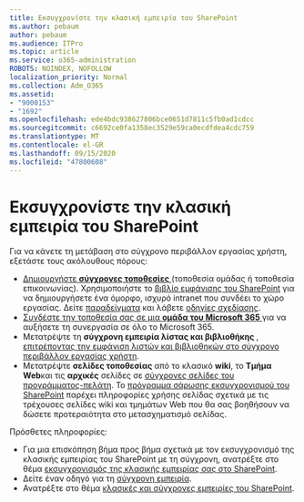```yaml
---
title: Εκσυγχρονίστε την κλασική εμπειρία του SharePoint
ms.author: pebaum
author: pebaum
ms.audience: ITPro
ms.topic: article
ms.service: o365-administration
ROBOTS: NOINDEX, NOFOLLOW
localization_priority: Normal
ms.collection: Adm_O365
ms.assetid:
- "9000153"
- "1692"
ms.openlocfilehash: ede4bdc938627806bce0651d7811c5fb0ad1cdcc
ms.sourcegitcommit: c6692ce0fa1358ec3529e59ca0ecdfdea4cdc759
ms.translationtype: MT
ms.contentlocale: el-GR
ms.lasthandoff: 09/15/2020
ms.locfileid: "47800608"
---
```

# <a name="modernize-your-classic-sharepoint-experience"></a>Εκσυγχρονίστε την κλασική εμπειρία του SharePoint

Για να κάνετε τη μετάβαση στο σύγχρονο περιβάλλον εργασίας χρήστη, εξετάστε τους ακόλουθους πόρους:

- [Δημιουργήστε **σύγχρονες τοποθεσίες** ](https://support.office.com/article/create-a-team-site-in-sharepoint-ef10c1e7-15f3-42a3-98aa-b5972711777d) (τοποθεσία ομάδας ή τοποθεσία επικοινωνίας). Χρησιμοποιήστε το [βιβλίο εμφάνισης του SharePoint](https://lookbook.microsoft.com/assets/SharePoint_lookbook_2019.pdf) για να δημιουργήσετε ένα όμορφο, ισχυρό intranet που συνδέει το χώρο εργασίας. Δείτε [παραδείγματα](https://lookbook.microsoft.com/) και λάβετε [οδηγίες σχεδίασης](https://spdesign.azurewebsites.net/).
- [Συνδέστε την τοποθεσία σας σε μια **ομάδα του Microsoft 365** ](https://docs.microsoft.com/sharepoint/dev/transform/modernize-connect-to-office365-group) για να αυξήσετε τη συνεργασία σε όλο το Microsoft 365.
- Μετατρέψτε τη **σύγχρονη εμπειρία λίστας και βιβλιοθήκης** , [επιτρέποντας την εμφάνιση λιστών και βιβλιοθηκών στο σύγχρονο περιβάλλον εργασίας χρήστη](https://docs.microsoft.com/sharepoint/dev/transform/modernize-userinterface-lists-and-libraries).
- Μετατρέψτε **σελίδες τοποθεσίας** από το κλασικό **wiki**, το **Τμήμα Web**και τις **αρχικές** σελίδες σε [σύγχρονες σελίδες του προγράμματος-πελάτη](https://docs.microsoft.com/sharepoint/dev/transform/modernize-userinterface-site-pages). Το [πρόγραμμα σάρωσης εκσυγχρονισμού του SharePoint](https://docs.microsoft.com/sharepoint/dev/transform/modernize-scanner) παρέχει πληροφορίες χρήσης σελίδας σχετικά με τις τρέχουσες σελίδες wiki και τμημάτων Web που θα σας βοηθήσουν να δώσετε προτεραιότητα στο μετασχηματισμό σελίδας.

Πρόσθετες πληροφορίες:

- Για μια επισκόπηση βήμα προς βήμα σχετικά με τον εκσυγχρονισμό της κλασικής εμπειρίας του SharePoint με τη σύγχρονη, ανατρέξτε στο θέμα [εκσυγχρονισμός της κλασικής εμπειρίας σας στο SharePoint](https://docs.microsoft.com/sharepoint/dev/transform/modernize-classic-sites).
- Δείτε έναν οδηγό για τη [σύγχρονη εμπειρία](https://docs.microsoft.com/sharepoint/guide-to-sharepoint-modern-experience).
- Ανατρέξτε στο θέμα [κλασικές και σύγχρονες εμπειρίες του SharePoint](https://support.office.com/article/sharepoint-classic-and-modern-experiences-5725c103-505d-4a6e-9350-300d3ec7d73f).
